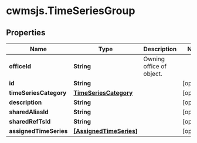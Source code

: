 # cwmsjs.TimeSeriesGroup

## Properties

Name | Type | Description | Notes
------------ | ------------- | ------------- | -------------
**officeId** | **String** | Owning office of object. | 
**id** | **String** |  | [optional] 
**timeSeriesCategory** | [**TimeSeriesCategory**](TimeSeriesCategory.md) |  | [optional] 
**description** | **String** |  | [optional] 
**sharedAliasId** | **String** |  | [optional] 
**sharedRefTsId** | **String** |  | [optional] 
**assignedTimeSeries** | [**[AssignedTimeSeries]**](AssignedTimeSeries.md) |  | [optional] 


